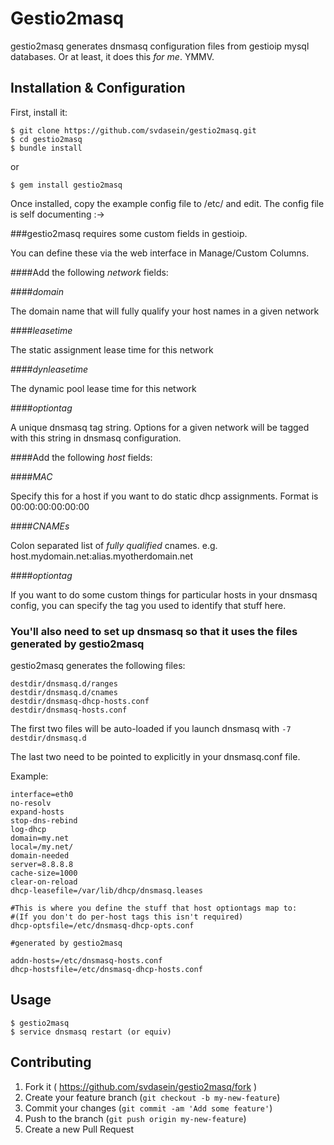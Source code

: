 # Gestio2masq

gestio2masq generates dnsmasq configuration files from gestioip mysql databases. Or at least, it does this
  *for me*.  YMMV.


## Installation & Configuration

First, install it:

    $ git clone https://github.com/svdasein/gestio2masq.git
    $ cd gestio2masq
    $ bundle install
    
or

    $ gem install gestio2masq
    
Once installed, copy the example config file to /etc/ and edit.  The config file is self documenting :->

###gestio2masq requires some custom fields in gestioip.

You can define these via the web interface in Manage/Custom Columns.

####Add the following _network_ fields:

####_domain_

The domain name that will fully qualify your host names in a given network

####_leasetime_

The static assignment lease time for this network

####_dynleasetime_

The dynamic pool lease time for this network

####_optiontag_

A unique dnsmasq tag string.  Options for a given network will be tagged with this string in dnsmasq configuration.

####Add the following _host_ fields:

####_MAC_

Specify this for a host if you want to do static dhcp assignments.  Format is 00:00:00:00:00:00

####_CNAMEs_

Colon separated list of *fully qualified* cnames.  e.g. host.mydomain.net:alias.myotherdomain.net

####_optiontag_

If you want to do some custom things for particular hosts in your dnsmasq config, you can specify the tag
you used to identify that stuff here.



### You'll also need to set up dnsmasq so that it uses the files generated by gestio2masq

gestio2masq generates the following files:

    destdir/dnsmasq.d/ranges
    destdir/dnsmasq.d/cnames
    destdir/dnsmasq-dhcp-hosts.conf
    destdir/dnsmasq-hosts.conf


The first two files will be auto-loaded if you launch dnsmasq with ```-7 destdir/dnsmasq.d```

The last two need to be pointed to explicitly in your dnsmasq.conf file.

Example:

```
interface=eth0                                                                                                                                                                      
no-resolv                                                                                                                                                                          
expand-hosts
stop-dns-rebind
log-dhcp
domain=my.net
local=/my.net/
domain-needed
server=8.8.8.8
cache-size=1000
clear-on-reload
dhcp-leasefile=/var/lib/dhcp/dnsmasq.leases

#This is where you define the stuff that host optiontags map to:
#(If you don't do per-host tags this isn't required)
dhcp-optsfile=/etc/dnsmasq-dhcp-opts.conf

#generated by gestio2masq

addn-hosts=/etc/dnsmasq-hosts.conf
dhcp-hostsfile=/etc/dnsmasq-dhcp-hosts.conf
```


## Usage

    $ gestio2masq
    $ service dnsmasq restart (or equiv)


## Contributing

1. Fork it ( https://github.com/svdasein/gestio2masq/fork )
2. Create your feature branch (`git checkout -b my-new-feature`)
3. Commit your changes (`git commit -am 'Add some feature'`)
4. Push to the branch (`git push origin my-new-feature`)
5. Create a new Pull Request
